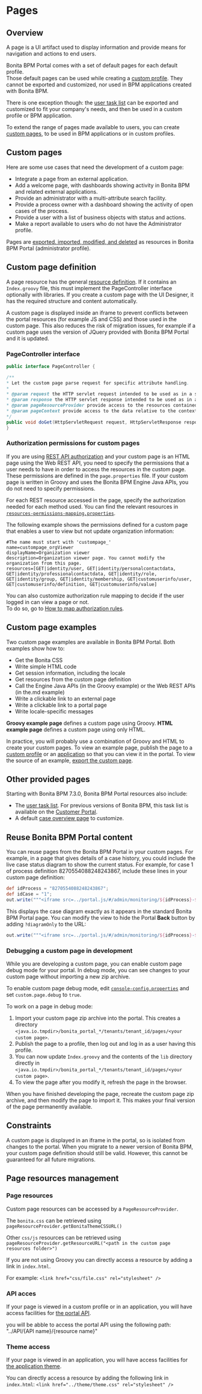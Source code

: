#  Pages

## Overview

A page is a UI artifact used to display information and provide means for navigation and actions to end users.

Bonita BPM Portal comes with a set of default pages for each default profile.  
Those default pages can be used while creating a [custom profile](custom-profiles.md). They cannot be exported and customized, nor used in BPM applications created with Bonita BPM.

There is one exception though: the [user task list](user-task-list.md) can be exported and customized to fit your company's needs, and then be used in a custom profile or BPM application.  

To extend the range of pages made available to users, you can create [custom pages](pages.md#custom-pages), to be used in BPM applications or in custom profiles.

<a id="custom_pages" />

## Custom pages
Here are some use cases that need the development of a custom page:

* Integrate a page from an external application.
* Add a welcome page, with dashboards showing activity in Bonita BPM and related external applications.
* Provide an administrator with a multi-attribute search facility.
* Provide a process owner with a dashboard showing the activity of open cases of the process.
* Provide a user with a list of business objects with status and actions.
* Make a report available to users who do not have the Administrator profile.

Pages are [exported. imported, modified, and deleted](resource-management.md) as resources in Bonita BPM Portal (administrator profile).

## Custom page definition

A page resource has the general [resource definition](resource-management.md). 
If it contains an `Index.groovy` file, this must implement the PageController interface optionally with libraries. 
If you create a custom page with the UI Designer, it has the required structure and content automatically.

A custom page is displayed inside an iframe to prevent conflicts between the portal resources (for example JS and CSS) and those used in the custom page. 
This also reduces the risk of migration issues, for example if a custom page uses the version of JQuery provided with Bonita BPM Portal and it is updated.

### PageController interface

```java
public interface PageController {

/**
* Let the custom page parse request for specific attribute handling.
*
* @param request the HTTP servlet request intended to be used as in a servlet
* @param response the HTTP servlet response intended to be used as in a servlet
* @param pageResourceProvider provide access to the resources contained in the custom page zip
* @param pageContext provide access to the data relative to the context in which the custom page is displayed
*/
public void doGet(HttpServletRequest request, HttpServletResponse response, PageResourceProvider pageResourceProvider, PageContext pageContext);
}
```

### Authorization permissions for custom pages

If you are using [REST API authorization](rest-api-authorization.md) and your custom page is an HTML page using the Web REST API, you need to specify the permissions that a user needs to have in order to access the resources in the custom page.  
These permissions are defined in the `page.properties` file. If your custom page is written in Groovy and uses the Bonita BPM Engine Java APIs, you do not need to specify permissions.

For each REST resource accessed in the page, specify the authorization needed for each method used. 
You can find the relevant resources in [`resources-permissions-mapping.properties`](BonitaBPM_platform_setup.md).

The following example shows the permissions defined for a custom page that enables a user to view but not update organization information:

```
#The name must start with 'custompage_'
name=custompage_orgViewer
displayName=Organization viewer
description=Organization viewer page. You cannot modify the organization from this page.
resources=[GET|identity/user, GET|identity/personalcontactdata, GET|identity/professionalcontactdata, GET|identity/role, GET|identity/group, GET|identity/membership, GET|customuserinfo/user, GET|customuserinfo/definition, GET|customuserinfo/value] 
```
You can also customize authorization rule mapping to decide if the user logged in can view a page or not.  
To do so, go to [How to map authorization rules](custom-authorization-rule-mapping.md).

## Custom page examples

Two custom page examples are available in Bonita BPM Portal. Both examples show how to:

* Get the Bonita CSS
* Write simple HTML code
* Get session information, including the locale
* Get resources from the custom page definition
* Call the Engine Java APIs (in the Groovy example) or the Web REST APIs (in the.md example)
* Write a clickable link to an external page
* Write a clickable link to a portal page
* Write locale-specific messages

**Groovy example page** defines a custom page using Groovy. 
**HTML example page** defines a custom page using only HTML. 

In practice, you will probably use a combination of Groovy and HTML to create your custom pages.
To view an example page, publish the page to a [custom profile](custom-profiles.md) or an [application](applications.md) so that you can view it in the portal. To view the source of an example, [export the custom page](resource-management.md#export).

## Other provided pages

Starting with Bonita BPM 7.3.0, Bonita BPM Portal resources also include:
  - The [user task list](user-task-list.md). For previous versions of Bonita BPM, this task list is available on the [Customer Portal](https://customer.bonitasoft.com/).
  - A default [case overview page](case-overview-page.md) to customize.

## Reuse Bonita BPM Portal content

You can reuse pages from the Bonita BPM Portal in your custom pages. For example, in a page that gives details of a case history, you could include the live case status diagram to show the current status. For example, for case 1 of process definition 8270554088248243867, include these lines in your custom page definition:
```groovy
def idProcess = "8270554088248243867";
def idCase = "1";
out.write("""<iframe src=../portal.js/#/admin/monitoring/${idProcess}-${idCase}" style="width:100%; height:100%"></iframe>""");
```
This displays the case diagram exactly as it appears in the standard Bonita BPM Portal page. You can modify the view to hide the Portal **Back** button by adding `?diagramOnly` to the URL:
```groovy
out.write("""<iframe src=../portal.js/#/admin/monitoring/${idProcess}-${idCase}?diagramOnly}" style="width:100%; height:100%"></iframe>""");
```

### Debugging a custom page in development

While you are developing a custom page, you can enable custom page debug mode for your portal. In debug mode, you can see changes to your custom page without importing a new zip archive.

To enable custom page debug mode, edit [`console-config.properties`](BonitaBPM_platform_setup.md) and set `custom.page.debug` to `true`.

To work on a page in debug mode:

1. Import your custom page zip archive into the portal. This creates a directory `<java.io.tmpdir>/bonita_portal_*/tenants/tenant_id/pages/<your custom page>`.
2. Publish the page to a profile, then log out and log in as a user having this profile.
3. You can now update `Index.groovy` and the contents of the `lib` directory directly in `<java.io.tmpdir>/bonita_portal_*/tenants/tenant_id/pages/<your custom page>`.
4. To view the page after you modify it, refresh the page in the browser.

When you have finished developing the page, recreate the custom page zip archive, and then modify the page to import it. This makes your final version of the page permanently available.

## Constraints

A custom page is displayed in an iframe in the portal, so is isolated from changes to the portal. 
When you migrate to a newer version of Bonita BPM, your custom page definition should still be valid. 
However, this cannot be guaranteed for all future migrations.

## Page resources management

### Page resources

Custom page resources can be accessed by a `PageResourceProvider`.

The `bonita.css` can be retrieved using `pageResourceProvider.getBonitaThemeCSSURL()`

Other `css/js` resources can be retrieved using `pageResourceProvider.getResourceURL("<path in the custom page resources folder>")`

If you are not using Groovy you can directly access a resource by adding a link in `index.html`.

For example: `<link href="css/file.css" rel="stylesheet" />`

### API acces

If your page is viewed in a custom profile or in an application, you will have access facilities for [the portal API](rest-api-overview.md).

you will be abble to access the portal API using the following path: "../API/{API name}/{resource name}"

### Theme access

If your page is viewed in an application, you will have access facilities for [the application theme](applications.md).

You can directly access a resource by adding the following link in `index.html`: `<link href="../theme/theme.css" rel="stylesheet" />`
